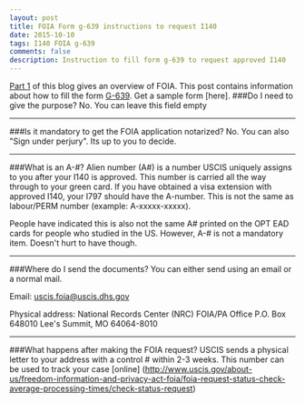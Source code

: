 ```yaml
---
layout: post
title: FOIA Form g-639 instructions to request I140
date: 2015-10-10
tags: I140 FOIA g-639
comments: false
description: Instruction to fill form g-639 to request approved I140
---
```

[Part 1](http://greenmirage.com/posts/request-i140-via-foia/) of this blog gives an overview of FOIA.
This post contains information about how to fill the form [G-639](http://www.uscis.gov/sites/default/files/files/form/g-639.pdf).
 Get a sample form [here].
###Do I need to give the purpose?
No. You can leave this field empty
* * *
###Is it mandatory to get the FOIA application notarized?
No. You can also "Sign under perjury". Its up to you to decide.
* * *
###What is an A-#?
Alien number (A#) is a number USCIS uniquely assigns to you after your I140 is approved. This number is carried all the way through
 to your green card. If you have obtained a visa extension with approved I140, your I797 should have the A-number.
 This is not the same as labour/PERM number (example: A-xxxxx-xxxxx).

 People have indicated this is also not the same A# printed on the OPT EAD cards for people who studied in the US.
 However, A-# is not a mandatory item. Doesn't hurt to have though.
* * *
###Where do I send the documents?
You can either send using an email or a normal mail.

Email:
uscis.foia@uscis.dhs.gov

Physical address:
National Records Center (NRC)
FOIA/PA Office
P.O. Box 648010
Lee's Summit, MO 64064-8010
* * *
###What happens after making the FOIA request?
USCIS sends a physical letter to your address with a control # within 2-3 weeks. This number can be used to track your case [online]
(http://www.uscis.gov/about-us/freedom-information-and-privacy-act-foia/foia-request-status-check-average-processing-times/check-status-request)
